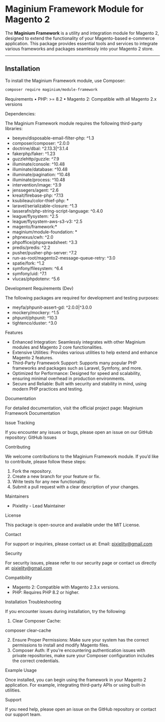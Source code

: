 # Maginium Framework Module for Magento 2

The **Maginium Framework** is a utility and integration module for Magento 2, designed to extend the functionality of your Magento-based e-commerce
application. This package provides essential tools and services to integrate various frameworks and packages seamlessly into your Magento 2 store.

---

## Installation

To install the Maginium Framework module, use Composer:

```bash
composer require maginium/module-framework
```

Requirements • PHP: >= 8.2 • Magento 2: Compatible with all Magento 2.x versions

Dependencies:

The Maginium Framework module requires the following third-party libraries:

- beeyev/disposable-email-filter-php: ^1.3
- composer/composer: ^2.0.0
- doctrine/dbal: ^2.13.3|^3.1.4
- fakerphp/faker: ^1.23
- guzzlehttp/guzzle: ^7.9
- illuminate/console: ^10.48
- illuminate/database: ^10.48
- illuminate/pagination: ^10.48
- illuminate/process: ^10.48
- intervention/image: ^3.9
- jenssegers/agent: ^2.6
- kreait/firebase-php: ^7.13
- ksubileau/color-thief-php: \*
- laravel/serializable-closure: ^1.3
- lasserafn/php-string-script-language: ^0.4.0
- league/flysystem: ^2.5
- league/flysystem-aws-s3-v3: ^2.5
- magento/framework:\*
- maginium/module-foundation: \*
- phpnexus/cwh: ^2.0
- phpoffice/phpspreadsheet: ^3.3
- predis/predis: ^2.2
- pusher/pusher-php-server: ^7.2
- run-as-root/magento2-message-queue-retry: ^3.0
- spatie/fork: ^1.2
- symfony/filesystem: ^6.4
- symfony/uid: ^7.1
- vlucas/phpdotenv: ^5.6

Development Requirements (Dev)

The following packages are required for development and testing purposes:

- meyfa/phpunit-assert-gd: ^2.0.0|^3.0.0
- mockery/mockery: ^1.5
- phpunit/phpunit: ^10.3
- tightenco/duster: ^3.0

Features

- Enhanced Integration: Seamlessly integrates with other Maginium modules and Magento 2 core functionalities.
- Extensive Utilities: Provides various utilities to help extend and enhance Magento 2 features.
- Third-Party Framework Support: Supports many popular PHP frameworks and packages such as Laravel, Symfony, and more.
- Optimized for Performance: Designed for speed and scalability, ensuring minimal overhead in production environments.
- Secure and Reliable: Built with security and stability in mind, using modern PHP practices and testing.

Documentation

For detailed documentation, visit the official project page: Maginium Framework Documentation

Issue Tracking

If you encounter any issues or bugs, please open an issue on our GitHub repository: GitHub Issues

Contributing

We welcome contributions to the Maginium Framework module. If you’d like to contribute, please follow these steps:

1.  Fork the repository.
2.  Create a new branch for your feature or fix.
3.  Write tests for any new functionality.
4.  Submit a pull request with a clear description of your changes.

Maintainers

- Pixielity - Lead Maintainer

License

This package is open-source and available under the MIT License.

Contact

For support or inquiries, please contact us at: Email: <pixielity@gmail.com>

Security

For security issues, please refer to our security page or contact us directly at: <pixielity@gmail.com>

Compatibility

- Magento 2: Compatible with Magento 2.3.x versions.
- PHP: Requires PHP 8.2 or higher.

Installation Troubleshooting

If you encounter issues during installation, try the following:

1.  Clear Composer Cache:

composer clear-cache

2.  Ensure Proper Permissions: Make sure your system has the correct permissions to install and modify Magento files.
3.  Composer Auth: If you’re encountering authentication issues with private repositories, make sure your Composer configuration includes the correct
    credentials.

Example Usage

Once installed, you can begin using the framework in your Magento 2 application. For example, integrating third-party APIs or using built-in
utilities.

Support

If you need help, please open an issue on the GitHub repository or contact our support team.
